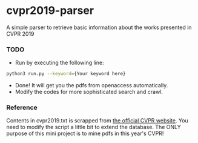# cvpr2019-parser
A simple parser to retrieve basic information about the works presented in CVPR 2019

### TODO
- Run by executing the following line:
```bash
python3 run.py --keyword={Your keyword here}
```
- Done! It will get you the pdfs from openaccess automatically.
- Modify the codes for more sophisticated search and crawl.

### Reference
Contents in cvpr2019.txt is scrapped from [the official CVPR website](http://cvpr2019.thecvf.com/program/main_conference#awards). You need to modify the script a little bit to extend the database. The ONLY purpose of this mini project is to mine pdfs in this year's CVPR!
